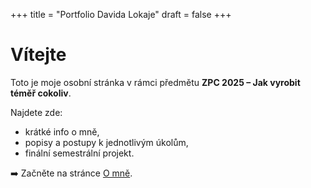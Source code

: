 +++
title = "Portfolio Davida Lokaje"
draft = false
+++

# Vítejte 
Toto je moje osobní stránka v rámci předmětu **ZPC 2025 – Jak vyrobit téměř cokoliv**.  

Najdete zde:
- krátké info o mně,
- popisy a postupy k jednotlivým úkolům,
- finální semestrální projekt.

➡️ Začněte na stránce [O mně](/o-mne).